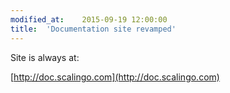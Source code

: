 ```yaml
---
modified_at:	2015-09-19 12:00:00
title:	'Documentation site revamped'
---
```


Site is always at:

[http://doc.scalingo.com](http://doc.scalingo.com)
